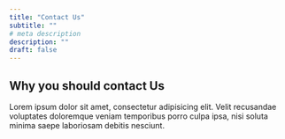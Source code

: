 ```yaml
---
title: "Contact Us"
subtitle: ""
# meta description
description: ""
draft: false
---
```



## Why you should contact Us
Lorem ipsum dolor sit amet, consectetur adipisicing elit. Velit recusandae voluptates doloremque veniam temporibus porro culpa ipsa, nisi soluta minima saepe laboriosam debitis nesciunt.

